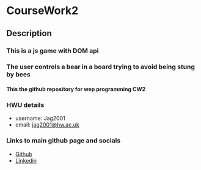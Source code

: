# CourseWork2
## Description
### This is a js game with DOM api
### The user controls a bear in a board trying to avoid being stung by bees
#### This the github repository for wep programming CW2
### HWU details
* username: Jag2001
* email: jag2001@hw.ac.uk
### Links to main github page and socials
* [Github](https://github.com/Swits-S)
* [Linkedin](https://www.linkedin.com/in/jakegourley/)
